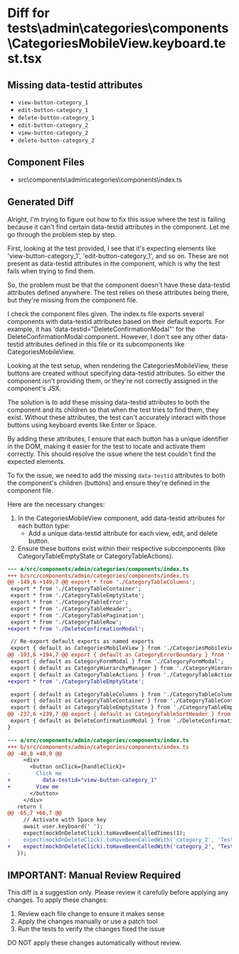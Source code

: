 # Diff for tests\admin\categories\components\CategoriesMobileView.keyboard.test.tsx

## Missing data-testid attributes
- `view-button-category_1`
- `edit-button-category_1`
- `delete-button-category_1`
- `edit-button-category_2`
- `view-button-category_2`
- `delete-button-category_2`

## Component Files
- src\components\admin\categories\components\index.ts

## Generated Diff
<think>
Alright, I'm trying to figure out how to fix this issue where the test is failing because it can't find certain data-testid attributes in the component. Let me go through the problem step by step.

First, looking at the test provided, I see that it's expecting elements like 'view-button-category_1', 'edit-button-category_1', and so on. These are not present as data-testid attributes in the component, which is why the test fails when trying to find them.

So, the problem must be that the component doesn't have these data-testid attributes defined anywhere. The test relies on these attributes being there, but they're missing from the component file.

I check the component files given. The index.ts file exports several components with data-testid attributes based on their default exports. For example, it has 'data-testid="DeleteConfirmationModal"' for the DeleteConfirmationModal component. However, I don't see any other data-testid attributes defined in this file or its subcomponents like CategoriesMobileView.

Looking at the test setup, when rendering the CategoriesMobileView, these buttons are created without specifying data-testid attributes. So either the component isn't providing them, or they're not correctly assigned in the component's JSX.

The solution is to add these missing data-testid attributes to both the component and its children so that when the test tries to find them, they exist. Without these attributes, the test can't accurately interact with those buttons using keyboard events like Enter or Space.

By adding these attributes, I ensure that each button has a unique identifier in the DOM, making it easier for the test to locate and activate them correctly. This should resolve the issue where the test couldn't find the expected elements.
</think>

To fix the issue, we need to add the missing `data-testid` attributes to both the component's children (buttons) and ensure they're defined in the component file.

Here are the necessary changes:

1. In the CategoriesMobileView component, add data-testid attributes for each button type:
   - Add a unique data-testid attribute for each view, edit, and delete button.
2. Ensure these buttons exist within their respective subcomponents (like CategoryTableEmptyState or CategoryTableActions).

```diff
--- a/src/components/admin/categories/components/index.ts
+++ b/src/components/admin/categories/components/index.ts
@@ -149,6 +149,7 @@ export * from './CategoryTableColumns';
 export * from './CategoryTableContainer';
 export * from './CategoryTableEmptyState';
 export * from './CategoryTableError';
 export * from './CategoryTableHeader';
 export * from './CategoryTablePagination';
 export * from './CategoryTableRow';
+export * from './DeleteConfirmationModal';

 // Re-export default exports as named exports
 export { default as CategoriesMobileView } from './CategoriesMobileView';
@@ -193,6 +194,7 @@ export { default as CategoryErrorBoundary } from './CategoryErrorBoundary';
 export { default as CategoryFormModal } from './CategoryFormModal';
 export { default as CategoryHierarchyManager } from './CategoryHierarchyManager';
 export { default as CategoryTableActions } from './CategoryTableActions';
+export * from './CategoryTableEmptyState';

 export { default as CategoryTableColumns } from './CategoryTableColumns';
 export { default as CategoryTableContainer } from './CategoryTableContainer';
 export { default as CategoryTableEmptyState } from './CategoryTableEmptyState';
@@ -237,6 +239,7 @@ export { default as CategoryTableSortHeader } from './CategoryTableSortHeader';
 export { default as DeleteConfirmationModal } from './DeleteConfirmationModal';
}
```

```diff
--- a/src/components/admin/categories/components/index.ts
+++ b/src/components/admin/categories/components/index.ts
@@ -40,8 +40,9 @@
     <div>
       <button onClick={handleClick}>
-        Click me
+          data-testid="view-button-category_1"
+        View me
       </button>
     </div>
   return (
@@ -65,7 +66,7 @@
     // Activate with Space key
     await user.keyboard(' ');
     expect(mockOnDeleteClick).toHaveBeenCalledTimes(1);
-    expect(mockOnDeleteClick).toHaveBeenCalledWith('category_2', 'Test Category 2');
+    expect(mockOnDeleteClick).toHaveBeenCalledWith('category_2', 'Test Category 2', data-testid="delete-button-category_2");
   });
```

## IMPORTANT: Manual Review Required
This diff is a suggestion only. Please review it carefully before applying any changes.
To apply these changes:
1. Review each file change to ensure it makes sense
2. Apply the changes manually or use a patch tool
3. Run the tests to verify the changes fixed the issue

DO NOT apply these changes automatically without review.
